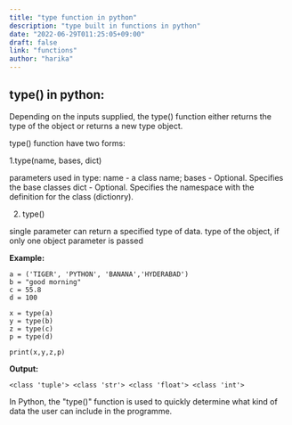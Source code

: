 ```yaml
---
title: "type function in python"
description: "type built in functions in python"
date: "2022-06-29T011:25:05+09:00"
draft: false
link: "functions"
author: "harika"
---
```


## type() in python:

Depending on the inputs supplied, the type() function either returns the type of the object or returns a new type object. 

type() function have two forms:

1.type(name, bases, dict)

parameters used in type:
name - a class name; 
bases - Optional. Specifies the base classes
dict - Optional. Specifies the namespace with the definition for the class (dictionry).

2. type()

single parameter can return a specified type of data.
type of the object, if only one object parameter is passed

**Example:**
```
a = ('TIGER', 'PYTHON', 'BANANA','HYDERABAD')
b = "good morning"
c = 55.8
d = 100

x = type(a)
y = type(b)
z = type(c) 
p = type(d)

print(x,y,z,p)
```
**Output:**
```
<class 'tuple'> <class 'str'> <class 'float'> <class 'int'>
```
In Python, the "type()" function is used to quickly determine what kind of data the user can include in the programme. 